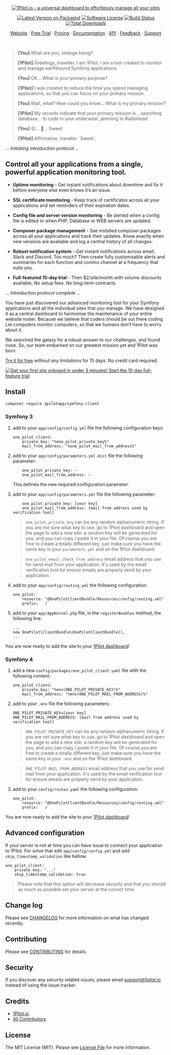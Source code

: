 <p align="center">
  <a href="https://1pilot.io/symfony"><img src="https://1pilot.io/assets/images/repos/1pilot_logo_symfony.png" alt="1Pilot.io - a universal dashboard to effortlessly manage all your sites"></a>
</p>

<p align="center">
<a href="https://packagist.org/packages/1pilotapp/symfony-client"><img alt="Latest Version on Packagist" src="https://img.shields.io/packagist/v/1PilotApp/symfony-client.svg?style=flat-square"></a>
<a href="https://github.com/1PilotApp/symfony-client/blob/master/LICENSE.md"><img alt="Software License" src="https://img.shields.io/badge/license-MIT-brightgreen.svg?style=flat-square"></a>
<a href="https://travis-ci.org/1PilotApp/symfony-client"><img alt="Build Status" src="https://img.shields.io/travis/1PilotApp/symfony-client/master.svg?style=flat-square"></a>
<a href="https://packagist.org/packages/1PilotApp/symfony-client"><img alt="Total Downloads" src="https://img.shields.io/packagist/dt/1pilotapp/symfony-client.svg?style=flat-square"></a>
</p>

<p align="center">
  <a href="https://1pilot.io/symfony">Website</a>
  <span> · </span>
  <a href="https://app.1pilot.io/register">Free Trial</a>
  <span> · </span>
  <a href="https://1pilot.io/#pricing">Pricing</a>
  <span> · </span>
  <a href="https://docs.1pilot.io/setup/symfony" target="_blank" >Documentation</a>
  <span> · </span>
  <a href="https://docs.1pilot.io/api/introduction" target="_blank">API</a>
  <span> · </span>
  <a href="https://1pilot.nolt.io" target="_blank">Feedback</a>
  <span> · </span>
  <a href="mailto:support@1pilot.io" target="_blank">Support</a>
</p><br>

<blockquote>
<p><strong>[You]</strong> What are you, strange being?</p>
<p><strong>[1Pilot]</strong> Greetings, traveller. I am 1Pilot. I am a tool created to monitor and manage earthbound Symfony applications.</p>
<p><strong>[You]</strong> OK... What is your primary purpose?</p>
<p><strong>[1Pilot]</strong> I was created to reduce the time you spend managing applications, so that you can focus on your primary mission.</p>
<p><strong>[You]</strong> Wait, what? How could you know... What is my primary mission?</p>
<p><strong>[1Pilot]</strong> My records indicate that your primary mission is ...searching database... to code in your underwear, jamming to Radiohead.</p>
<p><strong>[You]</strong> 😲... 🤪... Sweet.</p>
<p><strong>[1Pilot]</strong> Affirmative, traveller. ‘Sweet’.</p>
</blockquote>

... _Initiating introduction protocol_ ...  

## Control all your applications from a single, powerful application monitoring tool.

- **Uptime monitoring** - Get instant notifications about downtime and fix it before everyone else even knows it’s an issue.  

- **SSL certificate monitoring** - Keep track of certificates across all your applications and set reminders of their expiration dates.  
- **Config file and server version monitoring** - Be alerted when a config file is edited or when PHP, Database or WEB servers are updated.  

- **Composer package management** - See installed composer packages across all your applications and track their updates. Know exactly when new versions are available and log a central history of all changes.  
  
- **Robust notification system** - Get instant notifications across email, Slack and Discord. Too much? Then create fully customisable alerts and summaries for each function and comms channel at a frequency that suits you.  

- **Full-featured 15-day trial** - Then $2/site/month with volume discounts available. No setup fees. No long-term contracts.  

... _Introduction protocol complete_ ...

You have just discovered our advanced monitoring tool for your Symfony applications and all the individual sites that you manage. We have designed it as a central dashboard to harmonise the maintenance of your entire website roster. Because we believe that coders should be out there coding. Let computers monitor computers, so that we humans don’t have to worry about it.

We searched the galaxy for a robust answer to our challenges, and found none. So, our team embarked on our greatest mission yet and 1Pilot was born.

<a href="https://app.1pilot.io/register">Try it for free</a> without any limitations for 15 days. No credit card required.

<a href="https://app.1pilot.io/register"><img src="https://user-images.githubusercontent.com/12028540/52998798-76510900-3424-11e9-9ad1-450ffc32f06a.jpg" alt="Get your first site onboard in under 3 minutes! Start the 15-day full-feature trial"></a>

## Install

``` bash
composer require 1pilotapp/symfony-client
```

### Symfony 3

1. add to your `app/config/config.yml` file the following configuration keys:
    ```
    one_pilot_client:
        private_key: "%one_pilot_private_key%"
        mail_from_address: "%one_pilot_mail_from_address%"
    ```

2. add to your `app/config/parameters.yml.dist` file the following parameter:
    ```
        one_pilot_private_key: ~
        one_pilot_mail_from_address: ~
    ```
    
   This defines the new required configuration parameter.
    
3. add to your `app/config/parameters.yml` file the following parameter: 

    ```
        one_pilot_private_key: [your key]
        one_pilot_mail_from_address: [mail from address used by verification tool]
    ```
    
    > `one_pilot_private_key` can be any random alphanumeric string. If you are not sure what key to use, go to 1Pilot dashboard and open the page to add a new site: a random key will be generated for you, and you can copy / paste it in your file. Of course you are free to create a totally different key, just make sure you have the same key in your `parameters.yml` and on the 1Pilot dashboard.

    > `one_pilot_email_check_from_address` email address that you use for send mail from your application. It's used by the email verification tool for ensure emails are properly send by your application. 

4. add to your `app/config/routing.yml` the following configuration:
    ```
    one_pilot:
        resource: "@OnePilotClientBundle/Resources/config/routing.xml"
        prefix:   /
    ```

5. add to your `app/AppKernel.php` file, in the `registerBundles` method, the following line:
    ```
    ...
    new OnePilot\ClientBundle\OnePilotClientBundle(),
    ...
    ```

You are now ready to add the site to your [1Pilot dashboard](https://app.1pilot.io/sites/create)!

### Symfony 4

1. add a new `config/packages/one_pilot_client.yaml` file with the following content:
    ```
    one_pilot_client:
        private_key: "%env(ONE_PILOT_PRIVATE_KEY)%"
        mail_from_address: "%env(ONE_PILOT_MAIL_FROM_ADDRESS)%"
    ```

2. add to your `.env` file the following parameters:
    ```    
    ONE_PILOT_PRIVATE_KEY=[your key]
    ONE_PILOT_MAIL_FROM_ADDRESS: [mail from address used by verification tool]
    ```
    > `ONE_PILOT_PRIVATE_KEY` can be any random alphanumeric string. If you are not sure what key to use, go to 1Pilot dashboard and open the page to add a new site: a random key will be generated for you, and you can copy / paste it in your file. Of course you are free to create a totally different key, just make sure you have the same key in your `.env` and on the 1Pilot dashboard. 

    > `ONE_PILOT_MAIL_FROM_ADDRESS` email address that you use for send mail from your application. It's used by the email verification tool for ensure emails are properly send by your application. 

3. add to your `config/routes.yaml` the following configuration:
    ```
    one_pilot:
        resource: "@OnePilotClientBundle/Resources/config/routing.xml"
        prefix:   /
    ```

You are now ready to add the site to your [1Pilot dashboard](https://app.1pilot.io/sites/create)!

## Advanced configuration
If your server is not at time you can have issue to connect your application to 1Pilot. For solve that edit `app/config/config.yml` and add `skip_timestamp_validation` like bellow.
```
one_pilot_client:
    private_key: "..."
    skip_timestamp_validation: true
```
> Please note that this option will decrease security and that you should as much as possible set your server at the correct time.

## Change log

Please see [CHANGELOG](CHANGELOG.md) for more information on what has changed recently.

## Contributing

Please see [CONTRIBUTING](CONTRIBUTING.md) for details.

## Security

If you discover any security related issues, please email support@1pilot.io instead of using the issue tracker.

## Credits

- [1Pilot.io](https://github.com/1PilotApp)
- [All Contributors](https://github.com/1PilotApp/symfony-client/contributors)

## License

The MIT License (MIT). Please see [License File](LICENSE.md) for more information.
